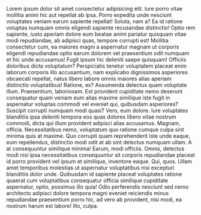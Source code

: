Lorem ipsum dolor sit amet consectetur adipisicing elit. Iure porro vitae mollitia animi hic aut repellat ab ipsa. Porro expedita unde nesciunt voluptates veniam earum sapiente repellat! Soluta, nam a?
Ea id ratione voluptas numquam omnis eligendi sapiente recusandae distinctio! Optio rem sapiente, iusto aperiam dolore eum beatae animi pariatur quisquam vitae modi repudiandae, ab adipisci quas, tempore corrupti est!
Mollitia consectetur cum, ea maiores magni a aspernatur magnam ut corporis eligendi repudiandae optio earum dolorem vel praesentium odit numquam et hic unde accusamus! Fugit ipsum hic deleniti saepe quisquam!
Officiis doloribus dicta voluptatum? Perspiciatis tenetur voluptatem placeat enim laborum corporis illo accusantium, nam explicabo dignissimos asperiores obcaecati repellat, natus libero labore omnis maiores alias aperiam distinctio voluptatibus! Ratione, ex?
Assumenda delectus quam voluptate illum. Praesentium, laboriosam. Est provident cupiditate nemo deserunt consequatur quam veniam eum alias maxime similique iste fugit in aspernatur voluptas commodi vel eveniet qui, quibusdam asperiores?
Suscipit corrupti numquam modi quasi? Vero, eum dolore. Iure voluptates blanditiis ipsa deleniti tempora eos quas dolores libero vitae nostrum commodi, dicta qui illum provident adipisci alias accusamus. Magnam, officia.
Necessitatibus nemo, voluptatum quo ratione cumque culpa sint minima quis at maxime. Quo corrupti quam reprehenderit iste unde eaque, eum repellendus, distinctio modi odit at ab sint delectus numquam ullam.
A at consequuntur similique minima! Earum, modi officiis. Omnis, delectus modi nisi ipsa necessitatibus consequuntur sit corporis repudiandae placeat id porro provident vel ipsum et similique, inventore eaque. Qui, quos.
Ullam amet temporibus molestias ut aspernatur voluptatibus nisi excepturi blanditiis dolor unde. Quibusdam id sapiente placeat voluptates ratione quaerat cum voluptatibus consequatur officia similique cupiditate aspernatur, optio, possimus illo quia!
Odio perferendis nesciunt sed nemo architecto adipisci dolore tempora magni eveniet reiciendis minus repudiandae praesentium porro hic, ad vero ab provident, nisi modi, ea nostrum harum est labore! Illo, culpa.